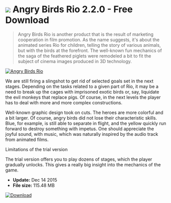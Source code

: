 # ![](https://cdn.softexe.net/static/icon/win.gif) Angry Birds Rio 2.2.0 - Free Download

> Angry Birds Rio is another product that is the result of marketing cooperation in film promotion. As the name suggests, it's about the animated series Rio for children, telling the story of various animals, but with the birds at the forefront. The well-known fun mechanics of the saga of the feathered piglets were remodeled a bit to fit the subject of cinema images produced in 3D technology.

[![Angry Birds Rio](https://gallery.dpcdn.pl/imgc/Tools/64194/g_-_420x350_1.5_-_x20151214114930_1.jpg)](https://softexe.net/win/games-entertainment/arcade-action/angry-birds-rio:pbRab.html)

We are still firing a slingshot to get rid of selected goals set in the next stages. Depending on the tasks related to a given part of Rio, it may be a need to break up the cages with imprisoned exotic birds or, say, liquidate the evil monkeys that replace pigs. Of course, in the next levels the player has to deal with more and more complex constructions.
 
 
 Well-known graphic design took on cuts. The heroes are more colorful and a bit larger. Of course, angry birds did not lose their characteristic skills. Blue, for example, is still able to separate in flight, and the yellow quickly run forward to destroy something with impetus. One should appreciate the joyful sound, with music, which was naturally inspired by the audio track from animated films.
 
 Limitations of the trial version
 
 The trial version offers you to play dozens of stages, which the player gradually unlocks. This gives a really big insight into the mechanics of the game.


- **Update:** Dec 14 2015
- **File size:** 115.48 MB

[![Download](https://cdn.softexe.net/static/img/download.png)](https://softexe.net/win/games-entertainment/arcade-action/angry-birds-rio:pbRab.html)

